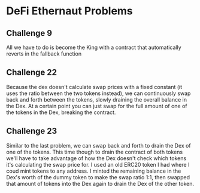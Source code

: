 # DeFi Ethernaut Problems

## Challenge 9
All we have to do is become the King with a contract that automatically reverts in the fallback function

## Challenge 22
Because the dex doesn't calculate swap prices with a fixed constant (it uses the ratio between the two tokens instead), we can continuously swap back and forth between the tokens, slowly draining the overall balance in the Dex. At a certain point you can just swap for the full amount of one of the tokens in the Dex, breaking the contract.

## Challenge 23
Similar to the last problem, we can swap back and forth to drain the Dex of one of the tokens. This time though to drain the contract of both tokens we'll have to take advantage of how the Dex doesn't check which tokens it's calculating the swap price for. I used an old ERC20 token I had where I coud mint tokens to any address. I minted the remaining balance in the Dex's worth of the dummy token to make the swap ratio 1:1, then swapped that amount of tokens into the Dex again to drain the Dex of the other token.
